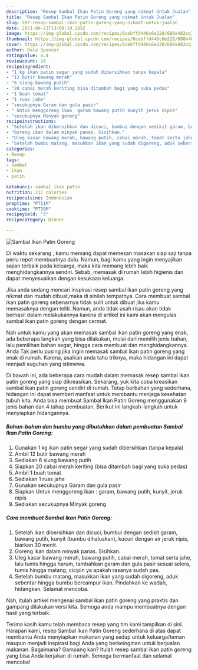 ```yaml
---
description: "Resep Sambal Ikan Patin Goreng yang nikmat Untuk Jualan"
title: "Resep Sambal Ikan Patin Goreng yang nikmat Untuk Jualan"
slug: 597-resep-sambal-ikan-patin-goreng-yang-nikmat-untuk-jualan
date: 2021-06-23T13:00:19.285Z
image: https://img-global.cpcdn.com/recipes/6cebffd446c6e228/680x482cq70/sambal-ikan-patin-goreng-foto-resep-utama.jpg
thumbnail: https://img-global.cpcdn.com/recipes/6cebffd446c6e228/680x482cq70/sambal-ikan-patin-goreng-foto-resep-utama.jpg
cover: https://img-global.cpcdn.com/recipes/6cebffd446c6e228/680x482cq70/sambal-ikan-patin-goreng-foto-resep-utama.jpg
author: Dale Spencer
ratingvalue: 4.4
reviewcount: 14
recipeingredient:
- "1 kg ikan patin segar yang sudah dibersihkan tanpa kepala"
- "12 butir bawang merah"
- "6 siung bawang putih"
- "20 cabai merah keriting bisa ditambah bagi yang suka pedas"
- "1 buah tomat"
- "1 ruas jahe"
- "secukupnya Garam dan gula pasir"
- " Untuk menggoreng ikan  garam bawang putih kunyit jeruk nipis"
- "secukupnya Minyak goreng"
recipeinstructions:
- "Setelah ikan dibersihkan dan dicuci, bumbui dengan sedikit garam, bawang putih, kunyit (bumbu dihaluskan), kucuri dengan air jeruk nipis, biarkan 30 menit."
- "Goreng ikan dalam minyak panas. Sisihkan."
- "Uleg kasar bawang merah, bawang putih, cabai merah, tomat serta jahe, lalu tumis hingga harum, tambahkan garam dan gula pasir sesuai selera, tumis hingga matang, cicipin ya apakah rasanya sudah pas."
- "Setelah bumbu matang, masukkan ikan yang sudah digoreng, aduk sebentar hingga bumbu bercampur ikan. Pindahkan ke wadah, hidangkan. Selamat mencoba."
categories:
- Resep
tags:
- sambal
- ikan
- patin

katakunci: sambal ikan patin 
nutrition: 211 calories
recipecuisine: Indonesian
preptime: "PT11M"
cooktime: "PT39M"
recipeyield: "3"
recipecategory: Dinner

---
```



![Sambal Ikan Patin Goreng](https://img-global.cpcdn.com/recipes/6cebffd446c6e228/680x482cq70/sambal-ikan-patin-goreng-foto-resep-utama.jpg)

Di waktu  sekarang , kamu memang dapat memesan masakan siap saji tanpa perlu repot membuatnya dulu. Namun, bagi kamu yang ingin menyajikan sajian terbaik pada keluarga, maka kita memang lebih baik menghidangkannya sendiri. Sebab, memasak di rumah lebih higienis dan dapat menyesuaikan dengan kesukaan keluarga.

Jika anda sedang mencari inspirasi resep sambal ikan patin goreng yang nikmat dan mudah dibuat,maka di sinilah tempatnya. Cara membuat sambal ikan patin goreng  sebenarnya tidak sulit untuk dibuat jika kamu memasaknya dengan teliti. Namun, anda tidak usah risau akan tidak berhasil dalam melakukannya 
karena di artikel ini kami akan mengulas sambal ikan patin goreng dengan cermat.  



Nah untuk kamu yang akan memasak sambal ikan patin goreng yang enak, ada beberapa langkah yang bisa dilakukan, mulai dari memilih jenis bahan, lalu pemilihan bahan segar, hingga cara membuat dan menghidangkannya. Anda Tak perlu pusing jika ingin memasak sambal ikan patin goreng yang enak di rumah. Karena, asalkan anda  tahu triknya, maka hidangan ini dapat menjadi suguhan yang istimewa.

Di bawah ini, ada beberapa cara mudah dalam memasak resep sambal ikan patin goreng yang siap dikreasikan. Sekarang, yuk kita coba kreasikan sambal ikan patin goreng sendiri di rumah. Tetap berbahan yang sederhana, hidangan ini dapat memberi manfaat untuk membantu menjaga kesehatan tubuh kita. Anda bisa membuat Sambal Ikan Patin Goreng menggunakan 9 jenis bahan dan 4 tahap pembuatan. Berikut ini langkah-langkah untuk menyiapkan hidangannya.

<!--inarticleads1-->

##### Bahan-bahan dan bumbu yang dibutuhkan dalam pembuatan Sambal Ikan Patin Goreng:

1. Gunakan 1 kg ikan patin segar yang sudah dibersihkan (tanpa kepala)
1. Ambil 12 butir bawang merah
1. Sediakan 6 siung bawang putih
1. Siapkan 20 cabai merah keriting (bisa ditambah bagi yang suka pedas)
1. Ambil 1 buah tomat
1. Sediakan 1 ruas jahe
1. Gunakan secukupnya Garam dan gula pasir
1. Siapkan  Untuk menggoreng ikan : garam, bawang putih, kunyit, jeruk nipis
1. Sediakan secukupnya Minyak goreng




<!--inarticleads2-->

##### Cara membuat Sambal Ikan Patin Goreng:

1. Setelah ikan dibersihkan dan dicuci, bumbui dengan sedikit garam, bawang putih, kunyit (bumbu dihaluskan), kucuri dengan air jeruk nipis, biarkan 30 menit.
1. Goreng ikan dalam minyak panas. Sisihkan.
1. Uleg kasar bawang merah, bawang putih, cabai merah, tomat serta jahe, lalu tumis hingga harum, tambahkan garam dan gula pasir sesuai selera, tumis hingga matang, cicipin ya apakah rasanya sudah pas.
1. Setelah bumbu matang, masukkan ikan yang sudah digoreng, aduk sebentar hingga bumbu bercampur ikan. Pindahkan ke wadah, hidangkan. Selamat mencoba.




Nah, itulah artikel mengenai  sambal ikan patin goreng  yang praktis dan gampang dilakukan versi kita. Semoga anda mampu membuatnya dengan hasil yang terbaik. 

Terima kasih kamu telah membaca resep yang tim kami tampilkan di sini. Harapan kami, resep  Sambal Ikan Patin Goreng sederhana di atas dapat membantu Anda menyiapkan makanan yang sedap untuk keluarga/teman maupun menjadi inspirasi bagi Anda yang berkeinginan untuk berjualan makanan. Bagaimana? Gampang kan? Itulah resep sambal ikan patin goreng yang bisa Anda kerjakan di rumah. Semoga bermanfaat dan selamat mencoba!

